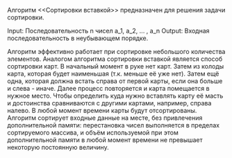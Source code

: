 Алгоритм <<Сортировки вставкой>> предназначен для решения задачи сортировки.

Input: Последовательность n чисел a_1, a_2, ... , a_n
Output: Входная последовательность в неубывающем порядке.

Алгоритм эффективно работает при сортировке небольшого количества элементов.
Аналогом алгоритма сортировки вставкой является способ сортировки карт. В начальный момент
в руке нет карт. Затем из колоды карта, которая будет наименьшая (т.к. меньше её уже нет). Затем ещё одна, которая должна встать справа от первой карты, если она больше и слева - иначе. Далее процесс повторяется и карта помещается в нужное место. Чтобы определить куда нужно вставлять карту её масть и достоинства сравниваются с другими картами, например, справа налево. В любой момент времени карты будут отсортированы.
Алгоритм сортирует входные данные на месте, без привлечения дополнительной памяти: перестановка чисел выполняется в пределах сортируемого массива, и объём используемой при этом дополнительной памяти в любой момент времени не превышает некоторую постоянную величину.  
